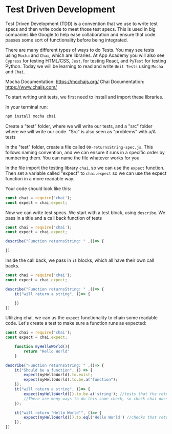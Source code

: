 # Test Driven Development

Test Driven Development (TDD) is a convention that we use to write test specs and then write code to meet those test specs. This is used in big companies like Google to help ease collaboration and ensure that code passes some sort of functionality before being integrated.

There are many different types of ways to do Tests. You may see tests using `Mocha` and `Chai`, which are libraries. At App Academy you will also see `Cypress` for testing HTML/CSS, `Jest`, for testing React, and `PyTest` for testing Python. Today we will be learning to read and write `Unit Tests` using `Mocha` and `Chai`.

Mocha Documentation: https://mochajs.org/
Chai Documentation: https://www.chaijs.com/

To start writing unit tests, we first need to install and import these libraries.

In your terminal run:

```sh
npm install mocha chai
```

Create a "test" folder, where we will write our tests, and a "src" folder where we will write our code. "Src" is also seen as "problems" with a/A tests

In the "test" folder, create a file called `00-returnsString-spec.js`. This follows naming convention, and we can ensure it runs in a specific order by numbering them. You can name the file whatever works for you

In the file import the testing library `chai`, so we can use the `expect` function. Then set a variable called "expect" to `chai.expect` so we can use the expect function in a more readable way.

Your code should look like this:
```js
const chai = require('chai');
const expect = chai.expect;


```


Now we can write test specs. We start with a test block, using `describe`. We pass in a title and a call back function of tests

```js
const chai = require('chai');
const expect = chai.expect;

describe("Function returnsString: " ,()=> {

})

```

inside the call back, we pass in `it` blocks, which all have their own call backs.


```js
const chai = require('chai');
const expect = chai.expect;

describe("Function returnsString: " ,()=> {
    it("will return a string", ()=> {

    })
})
```

Utilizing chai, we can us the `expect` functionality to chain some readable code.
Let's create a test to make sure a function runs as expected:


```js
const chai = require('chai');
const expect = chai.expect;

    function myHelloWorld(){
        return "Hello World"
    }

describe("Function returnsString: " ,()=> {
    it("Should be a function", () => {
        expect(myHelloWorld).to.exist;
        expect(myHelloWorld).to.be.a("function");
    });
    it("will return a string", ()=> {
        expect(myHelloWorld()).to.be.a('string'); //tests that the return of myHelloWorld will be a string
        //There are many ways to do this same check, so check chai docs!
    });

    it("will return 'Hello World'", ()=> {
        expect(myHelloWorld()).to.eql('Hello World') //checks that return val will deeply equal 'Hello World';
    });
})
```
